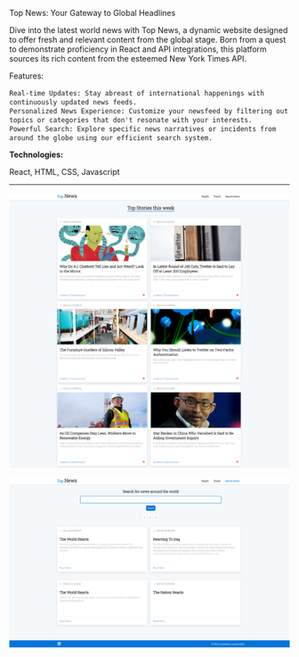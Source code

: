 Top News: Your Gateway to Global Headlines

Dive into the latest world news with Top News, a dynamic website designed to offer fresh and relevant content from the global stage. Born from a quest to demonstrate proficiency in React and API integrations, this platform sources its rich content from the esteemed New York Times API.

Features:

    Real-time Updates: Stay abreast of international happenings with continuously updated news feeds.
    Personalized News Experience: Customize your newsfeed by filtering out topics or categories that don't resonate with your interests.
    Powerful Search: Explore specific news narratives or incidents from around the globe using our efficient search system.
    
<b>Technologies: </b>
<p>React, HTML, CSS, Javascript</p>

<hr>

![My Image](!screenshots/home.png)

![My Image](!screenshots/search.png)
